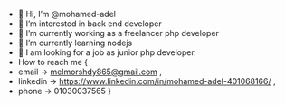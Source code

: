 - 👋 Hi, I’m @mohamed-adel
- 👀 I’m interested in back end developer
- 🌱 I’m currently working as a freelancer php developer 
- 🌱 I’m currently learning nodejs 
- 💞️ I am looking for a job as junior php developer.
- How to reach me  {
- email    -> melmorshdy865@gmail.com ,
- linkedin -> https://www.linkedin.com/in/mohamed-adel-401068166/ ,
- phone    -> 01030037565 }

<!---
mohamed-adel674/mohamed-adel674 is a ✨ special ✨ repository because its `README.md` (this file) appears on your GitHub profile.
You can click the Preview link to take a look at your changes.
--->
